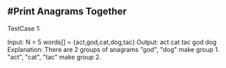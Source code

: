 #Print Anagrams Together
------------------------------------------

TestCase 1:

Input:
N = 5
words[] = {act,god,cat,dog,tac}
Output:
act cat tac 
god dog
Explanation:
There are 2 groups of
anagrams "god", "dog" make group 1.
"act", "cat", "tac" make group 2.